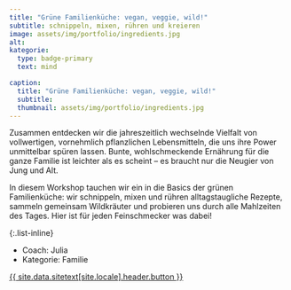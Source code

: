 ```yaml
---
title: "Grüne Familienküche: vegan, veggie, wild!"
subtitle: schnippeln, mixen, rühren und kreieren
image: assets/img/portfolio/ingredients.jpg
alt:
kategorie:
  type: badge-primary
  text: mind

caption:
  title: "Grüne Familienküche: vegan, veggie, wild!"
  subtitle:
  thumbnail: assets/img/portfolio/ingredients.jpg
---
```


Zusammen entdecken wir die jahreszeitlich wechselnde Vielfalt von vollwertigen, vornehmlich pflanzlichen Lebensmitteln, die uns ihre Power unmittelbar spüren lassen. Bunte, wohlschmeckende Ernährung für die ganze Familie ist leichter als es scheint – es braucht nur die Neugier von Jung und Alt.

In diesem Workshop tauchen wir ein in die Basics der grünen Familienküche: wir schnippeln, mixen und rühren alltagstaugliche Rezepte, sammeln gemeinsam Wildkräuter und probieren uns durch alle Mahlzeiten des Tages. Hier ist für jeden Feinschmecker was dabei!

{:.list-inline}
- Coach: Julia
- Kategorie: Familie

<a class="btn btn-primary btn-xl text-uppercase js-scroll-trigger" href="{{site.data.sitetext[site.locale].header.buttonlink }}">{{ site.data.sitetext[site.locale].header.button }}</a>
